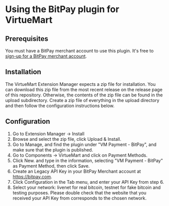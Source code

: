# Using the BitPay plugin for VirtueMart

## Prerequisites
You must have a BitPay merchant account to use this plugin.  It's free to [sign-up for a BitPay merchant account](https://bitpay.com/start).

## Installation
The VirtueMart Extension Manager expects a zip file for installation. You can download this zip file from the most recent release on the release page of this repository. Otherwise, the contents of the zip file can be found in the upload subdirectory. Create a zip file of everything in the upload directory and then follow the configuration instructions below.
 
 ## Configuration
1. Go to Extension Manager -> Install
2. Browse and select the zip file, click Upload & Install.
3. Go to Manage, and find the plugin under "VM Payment - BitPay", and make sure that the plugin is published.
4. Go to Components -> VirtueMart and click on Payment Methods.
5. Click New. and type in the information, selecting "VM Payment - BitPay" as Payment Method, then click Save.
6. Create an Legacy API Key in your BitPay Merchant account at https://bitpay.com.
7. Click Configuration in the Tab menu, and enter your API Key from step 6.
8. Select your network: livenet for real bitcoin, testnet for fake bitcoin and testing purposes. Please double check that the website that you received your API Key from corresponds to the chosen network. 
